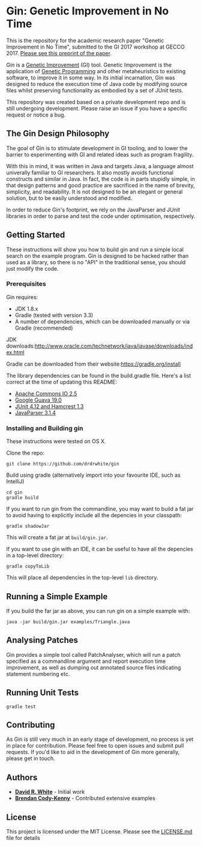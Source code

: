 # Gin: Genetic Improvement in No Time

This is the repository for the academic research paper "Genetic Improvement in No Time", submitted to the GI 2017 workshop at GECCO 2017. [Please see this preprint of the paper](doc/gin.pdf).

Gin is a [Genetic Improvement](https://en.wikipedia.org/wiki/Genetic_improvement_(computer_science)) (GI) tool. Genetic Improvement is the application of [Genetic Programming](https://en.wikipedia.org/wiki/Genetic_programming) and other metaheuristics to existing software, to improve it in some way. In its initial incarnation, Gin was designed to reduce the execution time of Java code by modifying source files whilst preserving functionality as embodied by a set of JUnit tests.

This repository was created based on a private development repo and is still undergoing
development. Please raise an issue if you have a specific request or notice a bug.

## The Gin Design Philosophy

The goal of Gin is to stimulate development in GI tooling, and to lower the barrier to experimenting with GI and related ideas such as program fragility.

With this in mind, it was written in Java and targets Java, a language almost univerally familiar to GI researchers. It also mostly avoids functional constructs and similar in Java. In fact, the code is in parts stupidly simple, in that design patterns and good practice are sacrificed in the name of brevity, simplicity, and readability. It is not designed to be an elegant or general solution, but to be easily understood and modified.

In order to reduce Gin's footprint, we rely on the JavaParser and JUnit libraries in order to parse and test the code under optimisation, respectively.

## Getting Started

These instructions will show you how to build gin and run a simple local search on the example program. Gin is designed to be hacked rather than used as a library, so there is no "API" in the traditional sense, you should just modify the code.

### Prerequisites

Gin requires:

* JDK 1.8.x
* Gradle (tested with version 3.3)
* A number of dependencies, which can be downloaded manually or via Gradle (recommended)

JDK downloads:<http://www.oracle.com/technetwork/java/javase/downloads/index.html>

Gradle can be downloaded from their website:<https://gradle.org/install>

The library dependencies can be found in the build.gradle file. Here's a list correct at the time of updating this README:

* [Apache Commons IO 2.5](https://commons.apache.org/proper/commons-io/download_io.cgi)
* [Google Guava 19.0](https://github.com/google/guava/wiki/Release19)
* [JUnit 4.12 and Hamcrest 1.3](https://github.com/junit-team/junit4/wiki/Download-and-Install)
* [JavaParser 3.1.4](https://github.com/javaparser)

### Installing and Building gin

These instructions were tested on OS X.

Clone the repo:

```
git clone https://github.com/drdrwhite/gin
```

Build using gradle (alternatively import into your favourite IDE, such as IntelliJ)

```
cd gin
gradle build
```

If you want to run gin from the commandline, you may want to build a fat jar to avoid having to explicitly include all the depencies in your classpath:

```
gradle shadowJar
```

This will create a fat jar at `build/gin.jar`.

If you want to use gin with an IDE, it can be useful to have all the depencies in a top-level directory:

```
gradle copyToLib
```

This will place all dependencies in the top-level `lib` directory.

## Running a Simple Example

If you build the far jar as above, you can run gin on a simple example with:

```
java -jar build/gin.jar examples/Triangle.java
```

## Analysing Patches

Gin provides a simple tool called PatchAnalyser, which will run a patch specified as a commandline argument and report execution time improvement, as well as dumping out annotated source files indicating statement numbering etc.

## Running Unit Tests

```
gradle test
```

## Contributing

As Gin is still very much in an early stage of development, no process is yet in place for contribution. Please feel free to open issues and submit pull requests. If you'd like to aid in the development of Gin more generally, please get in touch.

## Authors

* **[David R. White](http://www.davidrwhite.co.uk)** - Initial work
* **[Brendan Cody-Kenny](https://codykenb.github.io/)** - Contributed extensive examples

## License

This project is licensed under the MIT License. Please see the [LICENSE.md](LICENSE.md) file for details
